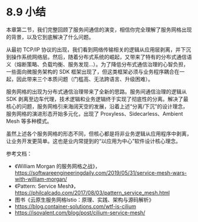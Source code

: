 # 8.9 小结

本章第二节，我们完整回顾了服务间通信的演变，相信你完全理解了服务网格出现的背景，以及它到底解决了什么问题。

从最初 TCP/IP 协议的出现，我们看到网络传输相关的逻辑从应用层剥离，并下沉到操作系统网络层。然后，随着分布式系统的崛起，又带来了特有的分布式通信语义（熔断策略、负载均衡、服务发现...）。为了降低分布式通信治理的心智负担，一些面向微服务架构的 SDK 框架出现了，但这类框架必须与业务程序耦合在一起，因此带来三个本质问题（门槛高、无法跨语言、升级困难）。

服务网格的出现为分布式通信治理带来了全新的思路。服务间通信治理的逻辑从 SDK 剥离至边车代理，技术逻辑和业务逻辑终于实现了彻底性的分离。解决了最核心的问题，服务网格引来海阔天空的发展，沿着上述“分离/下沉”的设计理念，服务网格的演进形态开始多元化，出现了 Proxyless、Sidecarless、Ambient Mesh 等多种模式。

虽然上述各个服务网格的形态不同，但核心都是将非业务逻辑从应用程序中剥离，让业务开发更简单。这也是业内常提到的“以应用为中心”软件设计核心理念。

参考文档：
- 《William Morgan 的服务网格之战》，https://softwareengineeringdaily.com/2019/05/31/service-mesh-wars-with-william-morgan/
- 《Pattern: Service Mesh》，https://philcalcado.com/2017/08/03/pattern_service_mesh.html
- 图书《云原生服务网格Istio：原理、实践、架构与源码解析》
- https://blog.container-solutions.com/wtf-is-cilium
- https://isovalent.com/blog/post/cilium-service-mesh/